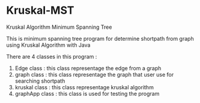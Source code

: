# Kruskal-MST
Kruskal Algorithm Minimum Spanning Tree 

This is minimum spanning tree program for determine shortpath from graph using Kruskal Algorithm with Java

There are 4 classes in this program :

1. Edge class : this class representage the edge from a graph
2. graph class : this class representage the graph that user use for searching shortpath
3. kruskal class : this class representage kruskal algorithm
4. graphApp class : this class is used for testing the program

